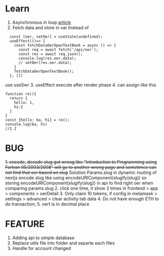 # Learn 
1. Asynchronous in loop [article](https://zellwk.com/blog/async-await-in-loops/)
2. Fetch data and store in var 
Instead of 
```
  const [oer, setOer] = useState(undefined);
  useEffect(()=> {
    const fetchDataOerOpenTextBook = async () => {
      const req = await fetch('/api/oer');
      const res = await req.json();
      console.log(res.oer.data);
      // setOer(res.oer.data);
    }
    fetchDataOerOpenTextBook();
  }, [])
```
use useSwr
3. useEffect execute after render phase
4. can assign like this 
```
function re(){
  return {
    hello: 1,
    hi:2
  }
}
const {hello: ba, hi} = re();
console.log(ba, hi)
//1 2
```
# BUG
~~1. encode, decode slug got wrong like "Introduction to Programming using Fortran 95/2003/2008" will go to another wrong page and sometimes can not find that oer based on slug~~
Solution
Params.slug in dynamic routing of nextjs encode slug like using encodeURIComponent(slugify(slug))
so storing encodeURIComponent(slugify(slug)) in api to find right oer when comparing params.slug
2. click one time, it show 2 times in frontend > app > components > oerDetail
3. Only claim 10 tokens, if config in metamask > settings > advanced > clear activity tab data
4. Do not have enough ETH to do transaction;
5. oert is in decimal place
# FEATURE
1. Adding api to simple database
2. Replace utils file into folder and separte each files
3. Handle for account changed
